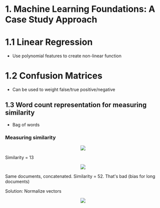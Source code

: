 # 1. Machine Learning Foundations: A Case Study Approach

# 1.1 Linear Regression

* Use polynomial features to create non-linear function

# 1.2 Confusion Matrices

* Can be used to weight false/true positive/negative

## 1.3 Word count representation for measuring similarity

* Bag of words

### Measuring similarity

<p align="center">
  <img src="https://i.imgur.com/mhdAUqH.png" />
</p>

Similarity = 13

<p align="center">
  <img src="https://i.imgur.com/F1mquSL.png" />
</p>

Same documents, concatenated. Similarity = 52. That's bad (bias for long documents)

Solution: Normalize vectors

<p align="center">
  <img src="https://i.imgur.com/KBarfgg.png" />
</p>
